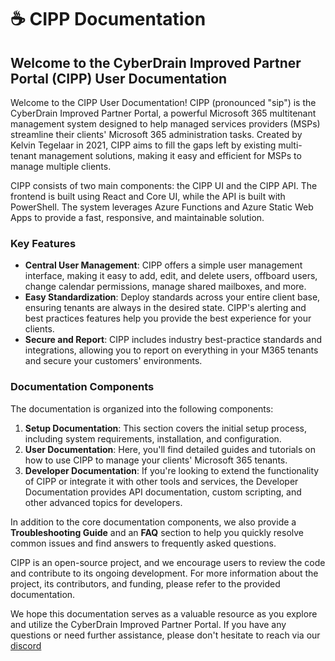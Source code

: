 # ☕ CIPP Documentation

## Welcome to the CyberDrain Improved Partner Portal (CIPP) User Documentation

Welcome to the CIPP User Documentation! CIPP (pronounced "sip") is the CyberDrain Improved Partner Portal, a powerful Microsoft 365 multitenant management system designed to help managed services providers (MSPs) streamline their clients' Microsoft 365 administration tasks. Created by Kelvin Tegelaar in 2021, CIPP aims to fill the gaps left by existing multi-tenant management solutions, making it easy and efficient for MSPs to manage multiple clients.

CIPP consists of two main components: the CIPP UI and the CIPP API. The frontend is built using React and Core UI, while the API is built with PowerShell. The system leverages Azure Functions and Azure Static Web Apps to provide a fast, responsive, and maintainable solution.

### Key Features

* **Central User Management**: CIPP offers a simple user management interface, making it easy to add, edit, and delete users, offboard users, change calendar permissions, manage shared mailboxes, and more.
* **Easy Standardization**: Deploy standards across your entire client base, ensuring tenants are always in the desired state. CIPP's alerting and best practices features help you provide the best experience for your clients.
* **Secure and Report**: CIPP includes industry best-practice standards and integrations, allowing you to report on everything in your M365 tenants and secure your customers' environments.

### Documentation Components

The documentation is organized into the following components:

1. **Setup Documentation**: This section covers the initial setup process, including system requirements, installation, and configuration.
2. **User Documentation**: Here, you'll find detailed guides and tutorials on how to use CIPP to manage your clients' Microsoft 365 tenants.
3. **Developer Documentation**: If you're looking to extend the functionality of CIPP or integrate it with other tools and services, the Developer Documentation provides API documentation, custom scripting, and other advanced topics for developers.

In addition to the core documentation components, we also provide a **Troubleshooting Guide** and an **FAQ** section to help you quickly resolve common issues and find answers to frequently asked questions.

CIPP is an open-source project, and we encourage users to review the code and contribute to its ongoing development. For more information about the project, its contributors, and funding, please refer to the provided documentation.

We hope this documentation serves as a valuable resource as you explore and utilize the CyberDrain Improved Partner Portal. If you have any questions or need further assistance, please don't hesitate to reach via our [discord](https://discord.gg/cyberdrain)

